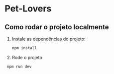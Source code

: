 # Pet-Lovers

## Como rodar o projeto localmente

1. Instale as dependências do projeto:
   ```bash
   npm install
   ```
2. Rode o projeto
  ```bash
   npm run dev
   ```
